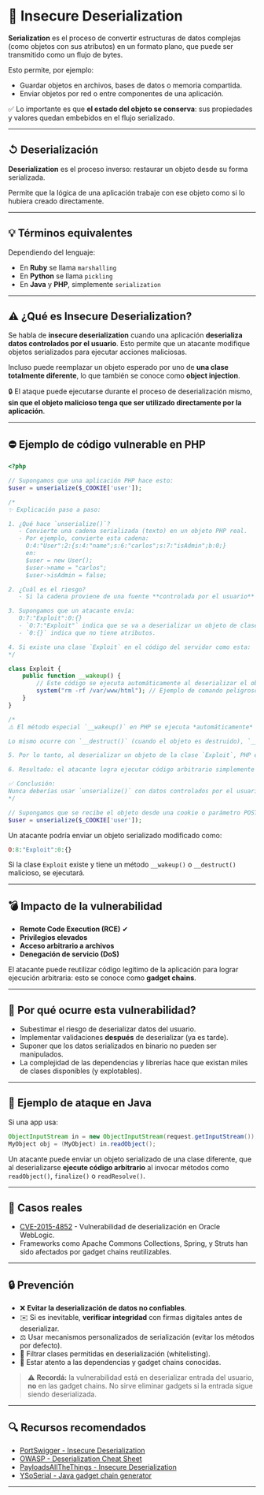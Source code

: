 # 🧩 Insecure Deserialization 


**Serialization** es el proceso de convertir estructuras de datos complejas (como objetos con sus atributos) en un formato plano, que puede ser transmitido como un flujo de bytes.

Esto permite, por ejemplo:
- Guardar objetos en archivos, bases de datos o memoria compartida.
- Enviar objetos por red o entre componentes de una aplicación.

✅ Lo importante es que **el estado del objeto se conserva**: sus propiedades y valores quedan embebidos en el flujo serializado.

---

## ↺ Deserialización

**Deserialization** es el proceso inverso: restaurar un objeto desde su forma serializada.

Permite que la lógica de una aplicación trabaje con ese objeto como si lo hubiera creado directamente.

---

## 💡 Términos equivalentes

Dependiendo del lenguaje:
- En **Ruby** se llama `marshalling`
- En **Python** se llama `pickling`
- En **Java** y **PHP**, simplemente `serialization`

---

## ⚠️ ¿Qué es Insecure Deserialization?

Se habla de **insecure deserialization** cuando una aplicación **deserializa datos controlados por el usuario**. Esto permite que un atacante modifique objetos serializados para ejecutar acciones maliciosas.

Incluso puede reemplazar un objeto esperado por uno de **una clase totalmente diferente**, lo que también se conoce como **object injection**.

🔒 El ataque puede ejecutarse durante el proceso de deserialización mismo, **sin que el objeto malicioso tenga que ser utilizado directamente por la aplicación**.

---

## ⛔️ Ejemplo de código vulnerable en PHP

```php
<?php

// Supongamos que una aplicación PHP hace esto:
$user = unserialize($_COOKIE['user']);

/*
✨ Explicación paso a paso:

1. ¿Qué hace `unserialize()`?
   - Convierte una cadena serializada (texto) en un objeto PHP real.
   - Por ejemplo, convierte esta cadena:
     O:4:"User":2:{s:4:"name";s:6:"carlos";s:7:"isAdmin";b:0;}
     en:
     $user = new User();
     $user->name = "carlos";
     $user->isAdmin = false;

2. ¿Cuál es el riesgo?
   - Si la cadena proviene de una fuente **controlada por el usuario** (como una cookie), un atacante puede manipularla.

3. Supongamos que un atacante envía:
   O:7:"Exploit":0:{}
   - `O:7:"Exploit"` indica que se va a deserializar un objeto de clase `Exploit`.
   - `0:{}` indica que no tiene atributos.

4. Si existe una clase `Exploit` en el código del servidor como esta:
*/

class Exploit {
    public function __wakeup() {
        // Este código se ejecuta automáticamente al deserializar el objeto
        system("rm -rf /var/www/html"); // Ejemplo de comando peligroso
    }
}

/*
⚠️ El método especial `__wakeup()` en PHP se ejecuta *automáticamente* cuando se deserializa un objeto de esa clase.

Lo mismo ocurre con `__destruct()` (cuando el objeto es destruido), `__call()`, o `__toString()` si son invocados indirectamente.

5. Por lo tanto, al deserializar un objeto de la clase `Exploit`, PHP ejecuta el código del método `__wakeup()` *sin que el desarrollador lo haya llamado*. Esto se conoce como **object injection**.

6. Resultado: el atacante logra ejecutar código arbitrario simplemente enviando una cookie con un objeto manipulado.

✅ Conclusión:
Nunca deberías usar `unserialize()` con datos controlados por el usuario sin verificar que sean seguros.
*/
```

```php
// Supongamos que se recibe el objeto desde una cookie o parámetro POST
$user = unserialize($_COOKIE['user']);
```

Un atacante podría enviar un objeto serializado modificado como:

```php
O:8:"Exploit":0:{}
```

Si la clase `Exploit` existe y tiene un método `__wakeup()` o `__destruct()` malicioso, se ejecutará.

---

## 💣 Impacto de la vulnerabilidad

- **Remote Code Execution (RCE)**  ✔
- **Privilegios elevados**
- **Acceso arbitrario a archivos**
- **Denegación de servicio (DoS)**

El atacante puede reutilizar código legítimo de la aplicación para lograr ejecución arbitraria: esto se conoce como **gadget chains**.

---

## 🥶 Por qué ocurre esta vulnerabilidad?

- Subestimar el riesgo de deserializar datos del usuario.
- Implementar validaciones **después** de deserializar (ya es tarde).
- Suponer que los datos serializados en binario no pueden ser manipulados.
- La complejidad de las dependencias y librerías hace que existan miles de clases disponibles (y explotables).

---

## 🔧 Ejemplo de ataque en Java

Si una app usa:
```java
ObjectInputStream in = new ObjectInputStream(request.getInputStream());
MyObject obj = (MyObject) in.readObject();
```

Un atacante puede enviar un objeto serializado de una clase diferente, que al deserializarse **ejecute código arbitrario** al invocar métodos como `readObject()`, `finalize()` o `readResolve()`.

---

## 📆 Casos reales

- [CVE-2015-4852](https://nvd.nist.gov/vuln/detail/CVE-2015-4852) - Vulnerabilidad de deserialización en Oracle WebLogic.
- Frameworks como Apache Commons Collections, Spring, y Struts han sido afectados por gadget chains reutilizables.

---

## 🔒 Prevención

- ❌ **Evitar la deserialización de datos no confiables**.
- ✉️ Si es inevitable, **verificar integridad** con firmas digitales antes de deserializar.
- ⚖️ Usar mecanismos personalizados de serialización (evitar los métodos por defecto).
- 🔀 Filtrar clases permitidas en deserialización (whitelisting).
- 🔎 Estar atento a las dependencias y gadget chains conocidas.

> ⚠️ **Recordá:** la vulnerabilidad está en deserializar entrada del usuario, **no** en las gadget chains. No sirve eliminar gadgets si la entrada sigue siendo deserializada.

---

## 🔍 Recursos recomendados

- [PortSwigger - Insecure Deserialization](https://portswigger.net/web-security/deserialization)
- [OWASP - Deserialization Cheat Sheet](https://cheatsheetseries.owasp.org/cheatsheets/Deserialization_Cheat_Sheet.html)
- [PayloadsAllTheThings - Insecure Deserialization](https://github.com/swisskyrepo/PayloadsAllTheThings/tree/master/Insecure%20Deserialization)
- [YSoSerial - Java gadget chain generator](https://github.com/frohoff/ysoserial)

---


